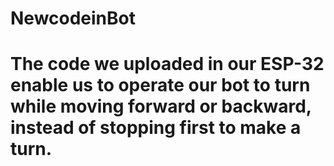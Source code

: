 # NewcodeinBot
# The code we uploaded in our ESP-32 enable us to operate our bot to turn while moving forward or backward, instead of stopping first to make a turn.
